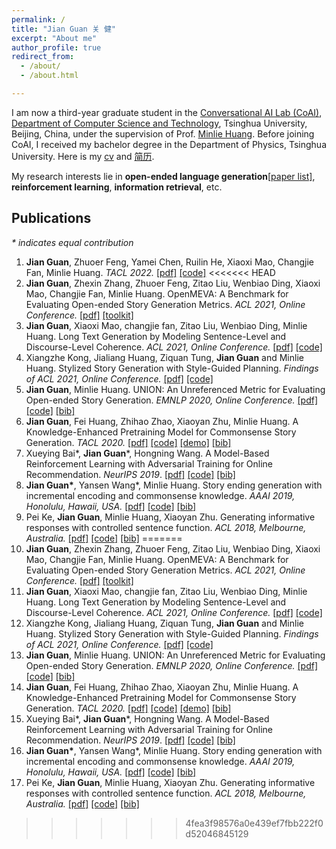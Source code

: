 ```yaml
---
permalink: /
title: "Jian Guan 关 健"
excerpt: "About me"
author_profile: true
redirect_from: 
  - /about/
  - /about.html

---
```


I am now a third-year graduate student in the [Conversational AI  Lab (CoAI)](http://coai.cs.tsinghua.edu.cn/), [Department of Computer Science and Technology](http://www.cs.tsinghua.edu.cn/), Tsinghua University, Beijing, China, under the supervision of Prof. [Minlie Huang](http://coai.cs.tsinghua.edu.cn/hml/). Before joining CoAI, I received my bachelor degree in the Department of Physics, Tsinghua University. Here is my [cv](./cv_guanjian.pdf) and [简历](./cv_guanjian_zh.pdf).

My research interests lie in **open-ended language generation**[[paper list]](https://github.com/thu-coai/PaperForONLG), **reinforcement learning**, **information retrieval**, etc.



## Publications

*\* indicates equal contribution*

1. **Jian Guan**, Zhuoer Feng, Yamei Chen, Ruilin He, Xiaoxi Mao, Changjie Fan, Minlie Huang. *TACL 2022.* [[pdf]](https://arxiv.org/abs/2108.12960) [[code]](https://github.com/thu-coai/LOT-LongLM)
<<<<<<< HEAD
1. **Jian Guan**, Zhexin Zhang, Zhuoer Feng, Zitao Liu, Wenbiao Ding, Xiaoxi Mao, Changjie Fan, Minlie Huang. OpenMEVA: A Benchmark for Evaluating Open-ended Story Generation Metrics. *ACL 2021, Online Conference.* [[pdf]](https://arxiv.org/abs/2105.08920) [[toolkit]](https://github.com/thu-coai/OpenMEVA)
2. **Jian Guan**, Xiaoxi Mao, changjie fan, Zitao Liu, Wenbiao Ding, Minlie Huang. Long Text Generation by Modeling Sentence-Level and Discourse-Level Coherence. *ACL 2021, Online Conference.* [[pdf]](https://arxiv.org/abs/2105.08963) [[code]](https://github.com/thu-coai/HINT) 
3. Xiangzhe Kong, Jialiang Huang, Ziquan Tung, **Jian Guan** and Minlie Huang. Stylized Story Generation with Style-Guided Planning. *Findings of ACL 2021, Online Conference.* [[pdf]](https://arxiv.org/abs/2105.08625) [[code]](https://github.com/thu-coai/Stylized-Story-Generation-with-Style-Guided-Planning)
4. **Jian Guan**, Minlie Huang. UNION: An Unreferenced Metric for Evaluating Open-ended Story Generation. *EMNLP 2020, Online Conference.* [[pdf]](https://www.aclweb.org/anthology/2020.emnlp-main.736) [[code]](https://github.com/thu-coai/UNION) [[bib]](https://www.aclweb.org/anthology/2020.emnlp-main.736.bib)
5. **Jian Guan**, Fei Huang, Zhihao Zhao, Xiaoyan Zhu, Minlie Huang. A Knowledge-Enhanced Pretraining Model for Commonsense Story Generation. *TACL 2020.* [[pdf]](https://www.mitpressjournals.org/doi/pdf/10.1162/tacl_a_00302) [[code]](https://github.com/thu-coai/CommonsenseStoryGen) [[demo]](http://coai.cs.tsinghua.edu.cn/static/CommonsenseStoryGen/) [[bib]](https://www.aclweb.org/anthology/2020.tacl-1.7.bib)
6. Xueying Bai\*, **Jian Guan**\*, Hongning Wang. A Model-Based Reinforcement Learning with Adversarial Training for Online Recommendation. *NeurIPS 2019*.  [[pdf]](http://papers.nips.cc/paper/9257-a-model-based-reinforcement-learning-with-adversarial-training-for-online-recommendation) [[code]](https://github.com/JianGuanTHU/IRecGAN) [[bib]](https://proceedings.neurips.cc//paper/2019/file/e49eb6523da9e1c347bc148ea8ac55d3-Bibtex.bib)
7. **Jian Guan\***, Yansen Wang\*, Minlie Huang. Story ending generation with incremental encoding and commonsense knowledge. *AAAI 2019, Honolulu, Hawaii, USA.*  [[pdf]](https://www.aaai.org/ojs/index.php/AAAI/article/view/4612) [[code]](https://github.com/JianGuanTHU/StoryEndGen) [[bib]](https://ojs.aaai.org/index.php/AAAI/citationstylelanguage/download/bibtex?submissionId=4612&publicationId=3017])
8. Pei Ke, **Jian Guan**, Minlie Huang, Xiaoyan Zhu. Generating informative responses with controlled sentence function. *ACL 2018, Melbourne, Australia.* [[pdf]](https://www.aclweb.org/anthology/P18-1139) [[code]](https://github.com/kepei1106/SentenceFunction) [[bib]](https://www.aclweb.org/anthology/P18-1139.bib)
=======
2. **Jian Guan**, Zhexin Zhang, Zhuoer Feng, Zitao Liu, Wenbiao Ding, Xiaoxi Mao, Changjie Fan, Minlie Huang. OpenMEVA: A Benchmark for Evaluating Open-ended Story Generation Metrics. *ACL 2021, Online Conference.* [[pdf]](https://arxiv.org/abs/2105.08920) [[toolkit]](https://github.com/thu-coai/OpenMEVA)
3. **Jian Guan**, Xiaoxi Mao, changjie fan, Zitao Liu, Wenbiao Ding, Minlie Huang. Long Text Generation by Modeling Sentence-Level and Discourse-Level Coherence. *ACL 2021, Online Conference.* [[pdf]](https://arxiv.org/abs/2105.08963) [[code]](https://github.com/thu-coai/HINT) 
4. Xiangzhe Kong, Jialiang Huang, Ziquan Tung, **Jian Guan** and Minlie Huang. Stylized Story Generation with Style-Guided Planning. *Findings of ACL 2021, Online Conference.* [[pdf]](https://arxiv.org/abs/2105.08625) [[code]](https://github.com/thu-coai/Stylized-Story-Generation-with-Style-Guided-Planning)
5. **Jian Guan**, Minlie Huang. UNION: An Unreferenced Metric for Evaluating Open-ended Story Generation. *EMNLP 2020, Online Conference.* [[pdf]](https://www.aclweb.org/anthology/2020.emnlp-main.736) [[code]](https://github.com/thu-coai/UNION) [[bib]](https://www.aclweb.org/anthology/2020.emnlp-main.736.bib)
6. **Jian Guan**, Fei Huang, Zhihao Zhao, Xiaoyan Zhu, Minlie Huang. A Knowledge-Enhanced Pretraining Model for Commonsense Story Generation. *TACL 2020.* [[pdf]](https://www.mitpressjournals.org/doi/pdf/10.1162/tacl_a_00302) [[code]](https://github.com/thu-coai/CommonsenseStoryGen) [[demo]](http://coai.cs.tsinghua.edu.cn/static/CommonsenseStoryGen/) [[bib]](https://www.aclweb.org/anthology/2020.tacl-1.7.bib)
7. Xueying Bai\*, **Jian Guan**\*, Hongning Wang. A Model-Based Reinforcement Learning with Adversarial Training for Online Recommendation. *NeurIPS 2019*.  [[pdf]](http://papers.nips.cc/paper/9257-a-model-based-reinforcement-learning-with-adversarial-training-for-online-recommendation) [[code]](https://github.com/JianGuanTHU/IRecGAN) [[bib]](https://proceedings.neurips.cc//paper/2019/file/e49eb6523da9e1c347bc148ea8ac55d3-Bibtex.bib)
8. **Jian Guan\***, Yansen Wang\*, Minlie Huang. Story ending generation with incremental encoding and commonsense knowledge. *AAAI 2019, Honolulu, Hawaii, USA.*  [[pdf]](https://www.aaai.org/ojs/index.php/AAAI/article/view/4612) [[code]](https://github.com/JianGuanTHU/StoryEndGen) [[bib]](https://ojs.aaai.org/index.php/AAAI/citationstylelanguage/download/bibtex?submissionId=4612&publicationId=3017])
9. Pei Ke, **Jian Guan**, Minlie Huang, Xiaoyan Zhu. Generating informative responses with controlled sentence function. *ACL 2018, Melbourne, Australia.* [[pdf]](https://www.aclweb.org/anthology/P18-1139) [[code]](https://github.com/kepei1106/SentenceFunction) [[bib]](https://www.aclweb.org/anthology/P18-1139.bib)
>>>>>>> 4fea3f98576a0e439ef7fbb222f0d52046845129


